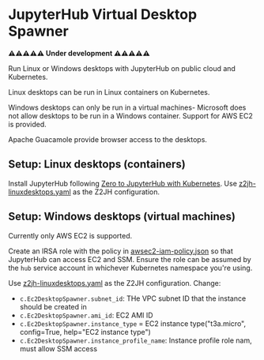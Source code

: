 # JupyterHub Virtual Desktop Spawner

**⚠️⚠️⚠️⚠️⚠️ Under development ⚠️⚠️⚠️⚠️⚠️**

Run Linux or Windows desktops with JupyterHub on public cloud and Kubernetes.

Linux desktops can be run in Linux containers on Kubernetes.

Windows desktops can only be run in a virtual machines- Microsoft does not allow desktops to be run in a Windows container.
Support for AWS EC2 is provided.

Apache Guacamole provide browser access to the desktops.

## Setup: Linux desktops (containers)

Install JupyterHub following [Zero to JupyterHub with Kubernetes](https://z2jh.jupyter.org/en/stable/).
Use [z2jh-linuxdesktops.yaml](./configs/z2jh-linuxdesktops.yaml) as the Z2JH configuration.

## Setup: Windows desktops (virtual machines)

Currently only AWS EC2 is supported.

Create an IRSA role with the policy in [awsec2-iam-policy.json](./aws-iam/awsec2-iam-policy.json) so that JupyterHub can access EC2 and SSM. Ensure the role can be assumed by the `hub` service account in whichever Kubernetes namespace you're using.

Use [z2jh-linuxdesktops.yaml](./configs/z2jh-windowsdesktops.yaml) as the Z2JH configuration. Change:

- `c.Ec2DesktopSpawner.subnet_id`: THe VPC subnet ID that the instance should be created in
- `c.Ec2DesktopSpawner.ami_id`: EC2 AMI ID
- `c.Ec2DesktopSpawner.instance_type` = EC2 instance type("t3a.micro", config=True, help="EC2 instance type")
- `c.Ec2DesktopSpawner.instance_profile_name`: Instance profile role nam, must allow SSM access
